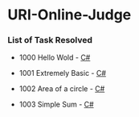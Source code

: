 # URI-Online-Judge

### List of Task Resolved

+ 1000 Hello Wold - <a href="https://github.com/ThiagoYuri/URI-Online-Judge/tree/main/Vs/1000%20-%20Hellow%20World!">C#</a>

+ 1001 Extremely Basic - <a href="https://github.com/ThiagoYuri/URI-Online-Judge/tree/main/Vs/1001%20-%20Extremely%20Basic!">C#</a>

+ 1002 Area of a circle - <a href="https://github.com/ThiagoYuri/URI-Online-Judge/tree/main/Vs/1002%20-%20Area%20of%20a%20Circle">C#</a>

+ 1003 Simple Sum - <a href="https://github.com/ThiagoYuri/URI-Online-Judge/tree/main/Vs/1003%20-%20Simple%20Sum">C#</a>

